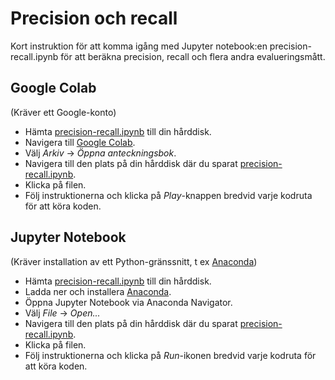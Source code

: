 # Precision och recall

Kort instruktion för att komma igång med Jupyter notebook:en precision-recall.ipynb för att beräkna precision, recall och flera andra evalueringsmått.

## Google Colab

(Kräver ett Google-konto)

* Hämta [precision-recall.ipynb](precision-recall.ipynb) till din hårddisk.
* Navigera till [Google Colab](https://colab.research.google.com/).
* Välj *Arkiv* -> *Öppna anteckningsbok*.
* Navigera till den plats på din hårddisk där du sparat [precision-recall.ipynb](precision-recall.ipynb).
* Klicka på filen.
* Följ instruktionerna och klicka på *Play*-knappen bredvid varje kodruta för att köra koden.

## Jupyter Notebook

(Kräver installation av ett Python-gränssnitt, t ex [Anaconda](https://www.anaconda.com/))

* Hämta [precision-recall.ipynb](precision-recall.ipynb) till din hårddisk.
* Ladda ner och installera [Anaconda](https://www.anaconda.com/).
* Öppna Jupyter Notebook via Anaconda Navigator.
* Välj *File* -> *Open...*
* Navigera till den plats på din hårddisk där du sparat [precision-recall.ipynb](precision-recall.ipynb).
* Klicka på filen.
* Följ instruktionerna och klicka på *Run*-ikonen bredvid varje kodruta för att köra koden.

